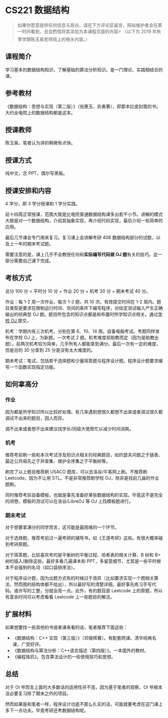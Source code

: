 
# CS221 数据结构
> 如果你愿意提供任何信息与观点，请在下方评论区留言，网站维护者会在第一时间看到，且会酌情将其添加为本课程页面的内容⚡️
（以下为 2019 年秋季学期陈玉泉老师班上的相关内容。）

## 课程简介
学习基本的数据结构知识，了解基础的算法分析知识。是一门理论、实践相结合的课。

## 参考教材
《数据结构：思想与实现（第二版）》（翁惠玉、俞勇著），即那本红皮封面的书。大约全电院上的数据结构都是这本。

## 授课教师
陈玉泉。笔者认为讲的稍微有点快。

## 授课方式
纯中文，念 PPT，偶尔写黑板。

## 授课安排和内容
4 学分，即 3 学分授课和 1 学分实践。

前十四周正常授课，范围大致是比电院普通数据结构课多出若干小节。讲解的模式大致是对一个数据结构，介绍其抽象实现，再介绍代码实现，最后介绍一些简单的应用。

最后几节课会专门用来复习。复习课上会讲解考研 408 数据结构部分的试题，以及上一年的期末考试题。

需要注意的是，课上几乎不会教授任何和**实际编写代码做 OJ 题**有关的技巧。这一部分需要自己课下完成。

## 考核方式
总分 100 分 = 平时分 10 分 + 作业 20 分 + 机考 30 分 + 期末考试 40 分。

作业：每 1-2 周一次作业，每次 1-2 题，共 10 次。有效提交时间在 1-2 周内。题目类型是要求在限制运行时间、空间的条件下编写程序，对给定测试输入产生正确输出的经典型 OJ 题。题目所包含的知识点都是和布置时所学知识点相关。通过[学校 OJ ](https://acm.sjtu.edu.cn/OnlineJudge/)提交。

机考：学期内有三次机考，分别在第 6、10、14 周。自备电脑考试。考题同样发布在学校 OJ 上，为新题。一次考试 2 题。机考难度视助教而定（因为是助教出题）。前两次机考较为简单，几乎所有人都能拿到满分。最后一次有一定的难度，但是总的 30 分拿到 25 分是没有太大难度的。

期末考试：笔试，包括若干选择题和少量简答题与程序设计题。程序设计题要求编写一个函数实现指定功能。

## 如何拿高分

### 作业
因为都是所学知识所以比较好处理。有几率遇到想很久都想不出来或者调试很久都调试不出来的题目，因人而异。

调不出来或者想不出来建议找学长/同级大佬帮忙以减少时间消耗。

### 机考
推荐考前刷一些和本次考试涉及知识点相关的经典题目，如约瑟夫问题之于链表、最近公共祖先之于并查集、维护全序集之于平衡树等。

刷完了以上题目推荐刷 USACO 题库，可以去洛谷/牛客网上刷。不推荐刷 Leetcode，因为不让用 STL。不是非常推荐刷学校 OJ，除非是找前几届的作业题刷。

同时推荐考前自备模板，也就是事先准备好某些数据结构的实现。毕竟这不是完全的闭卷。模板的测试可以在洛谷/LibreOJ 等 OJ 上找模板题进行。

### 期末考试
对于想要拿满分的同学而言，这可能是最困难的一个环节。

对于选择题，推荐考前过一遍考研的辅导书，如《王道考研》这些。有很大概率碰到考研原题。

对于简答题，比较喜欢考的是平衡树的平衡过程、哈希表的相关计算、B 树和 B+ 树的插入/删除这些。最好多看几遍课本和 PPT，多留意细节，尤其是一些平时根本不会碰到的名词（如口袋排序法）。

对于程序设计题，因为出题方式有的时候过于诡异（比如要求实现一个图相关算法，然而图的结构体都不给出），所以最好写的清楚详细。最好事先练习手写代码。或许写的工整，分就会高一点。此外，有的题目是 Leetcode 上的原题，所以有富余时间可以考虑看看 Leetcode 上一些题目的解法。

## 扩展材料
如果想要找一些其他的书或者课来看的话，笔者推荐下面这些：
- 《数据结构：C++ 实现（第三版）》（邓俊辉著）。有配套网课。清华经典名课，广受好评。
- 《数据结构与算法分析：C++语言描述（第四版）》。一本国外的教材。
- 《编程珠玑》。包含算法设计的一些使用技巧和思想。

## 总结
对于 OI 爷而言上面的大多数话的适用性并不高，因为基于笔者的观察，OI 爷根本没必要复习除了期末之外的项目。

然而如果是和笔者一样，程序设计功底不那么扎实的话，可能就要考虑在这门课上多下一点功夫。毕竟考研还考数据结构呢。
